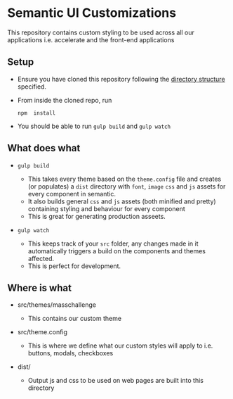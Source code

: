 # Semantic UI Customizations #

This repository contains custom styling to be used across all our applications i.e. accelerate and the front-end applications

## Setup ##

- Ensure you have cloned this repository following the [directory structure](https://github.com/masschallenge/standards/blob/master/set_up_development_environment.md#installation) specified.

- From inside the cloned repo, run

      npm  install

- You should be able to run `gulp build` and `gulp watch`

## What does what ##

- `gulp build`
  - This takes every theme based on the `theme.config` file and creates (or populates) a `dist` directory with `font`, `image` `css` and `js` assets for every component in semantic.
  - It also builds general `css` and `js` assets (both minified and pretty) containing styling and behaviour for every component
  - This is great for generating production asseets.

- `gulp watch`
  - This keeps track of your `src` folder, any changes made in it automatically triggers a build on the components and themes affected.
  - This is perfect for development.

## Where is what ##

- src/themes/masschallenge
  - This contains our custom theme

- src/theme.config
  - This is where we define what our custom styles will apply to i.e. buttons, modals, checkboxes

- dist/
  - Output js and css to be used on web pages are built into this directory
